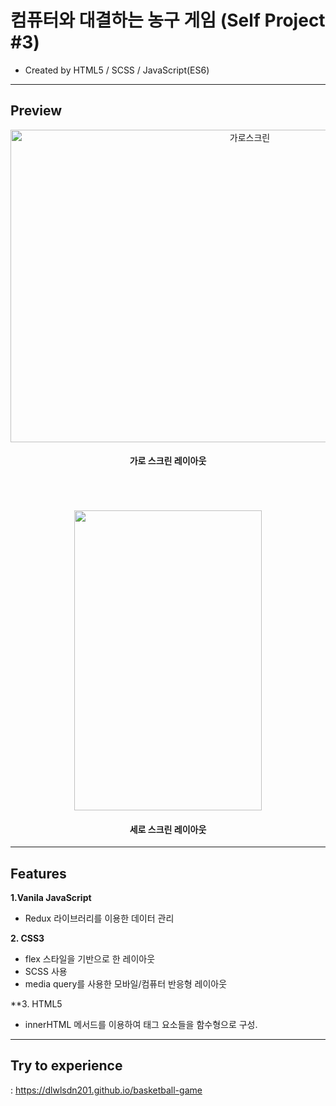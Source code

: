 # 컴퓨터와 대결하는 농구 게임 (Self Project #3)
  * Created by HTML5 / SCSS / JavaScript(ES6)

---
## **Preview**

<div align="center" display="flex" flex-direction="column" align-items="center">
 <img src="https://user-images.githubusercontent.com/53039583/112788307-8f155980-9095-11eb-971c-b8bf4b05a791.png" alt="가로스크린" width="750" height="500"/>
 <h4 align="center">
  가로 스크린 레이아웃
 </h4>
 
 <br>
 <br>
 <br>
 
 <img src="https://user-images.githubusercontent.com/53039583/112788814-aa349900-9096-11eb-8ee0-81873e3f9545.png" width="300" height="480"/>
 <h4 align="center">
  세로 스크린 레이아웃
 </h4>
</div>

---

## **Features**
**1.Vanila JavaScript**
  - Redux 라이브러리를 이용한 데이터 관리
  
  
**2. CSS3**
  - flex 스타일을 기반으로 한 레이아웃
  - SCSS 사용
  - media query를 사용한 모바일/컴퓨터 반응형 레이아웃 
  
**3. HTML5
  - innerHTML 메서드를 이용하여 태그 요소들을 함수형으로 구성.
  
---
  
 ## **Try to experience**
  : https://dlwlsdn201.github.io/basketball-game


